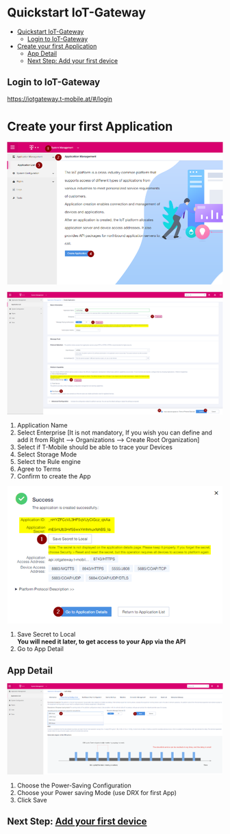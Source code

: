 # Quickstart IoT-Gateway
- [Quickstart IoT-Gateway](#quickstart-iot-gateway)
  - [Login to IoT-Gateway](#login-to-iot-gateway)
- [Create your first Application](#create-your-first-application)
  - [App Detail](#app-detail)
  - [Next Step: Add your first device](#next-step-add-your-first-device)

## Login to IoT-Gateway
https://iotgateway.t-mobile.at/#/login 

# Create your first Application
![Step1](./images/Step1.png)

![Step2](./images/Step2.png)
1. Application Name
2. Select Enterprise [It is not mandatory, If you wish you can define and add       it from Right --> Organizations --> Create Root Organization]
3. Select if T-Mobile should be able to trace your Devices
4. Select Storage Mode
5. Select the Rule engine 
6. Agree to Terms
7. Confirm to create the App



![Step3](./images/Step3.png)
1. Save Secret to Local  
   **You will need it later, to get access to your App via the API**
2. Go to App Detail

## App Detail

![Step4](./images/Step4.png)
1. Choose the Power-Saving Configuration
2. Choose your Power saving Mode (use DRX for first App)
3. Click Save

## Next Step: [Add your first device](02&#32;Add&#32;first&#32;Device.md)




